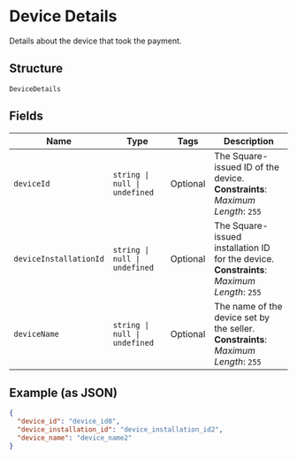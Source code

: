 
# Device Details

Details about the device that took the payment.

## Structure

`DeviceDetails`

## Fields

| Name | Type | Tags | Description |
|  --- | --- | --- | --- |
| `deviceId` | `string \| null \| undefined` | Optional | The Square-issued ID of the device.<br/>**Constraints**: *Maximum Length*: `255` |
| `deviceInstallationId` | `string \| null \| undefined` | Optional | The Square-issued installation ID for the device.<br/>**Constraints**: *Maximum Length*: `255` |
| `deviceName` | `string \| null \| undefined` | Optional | The name of the device set by the seller.<br/>**Constraints**: *Maximum Length*: `255` |

## Example (as JSON)

```json
{
  "device_id": "device_id0",
  "device_installation_id": "device_installation_id2",
  "device_name": "device_name2"
}
```


